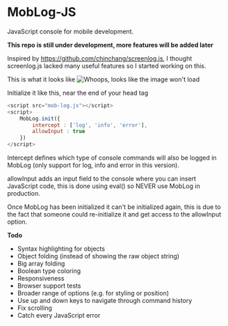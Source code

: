 # MobLog-JS
JavaScript console for mobile development.

**This repo is still under development, more features will be added later**

Inspired by https://github.com/chinchang/screenlog.js, I thought screenlog.js lacked many useful features so I started working on this.

This is what it looks like
![Whoops, looks like the image won't load](http://puu.sh/o0N4L/190ddb295c.png "Preview")

Initialize it like this, near the end of your head tag
```javascript
<script src="mob-log.js"></script>
<script>
	MobLog.init({
		intercept : ['log', 'info', 'error'],
		allowInput : true
	})
</script>
```
Intercept defines which type of console commands will also be logged in MobLog (only support for log, info and error in this version).

allowInput adds an input field to the console where you can insert JavaScript code, this is done using eval() so NEVER use MobLog in production.

Once MobLog has been initialized it can't be initialized again, this is due to the fact that someone could re-initialize it and get access to the allowInput option.

**Todo**
- Syntax highlighting for objects
- Object folding (instead of showing the raw object string)
- Big array folding
- Boolean type coloring
- Responsiveness
- Browser support tests
- Broader range of options (e.g. for styling or position)
- Use up and down keys to navigate through command history
- Fix scrolling
- Catch every JavaScript error